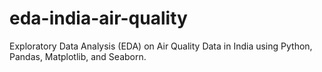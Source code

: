 # eda-india-air-quality
Exploratory Data Analysis (EDA) on Air Quality Data in India using Python, Pandas, Matplotlib, and Seaborn.
